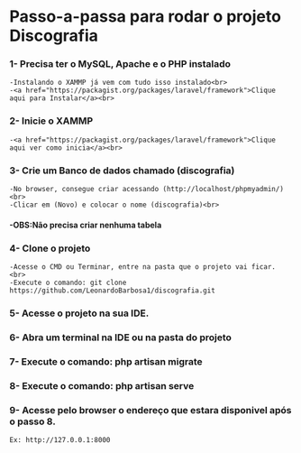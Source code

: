 # Passo-a-passa para rodar o projeto Discografia


### 1- Precisa ter o MySQL, Apache e o PHP instalado <br>
    -Instalando o XAMMP já vem com tudo isso instalado<br>
    -<a href="https://packagist.org/packages/laravel/framework">Clique aqui para Instalar</a><br>


### 2- Inicie o XAMMP<br>
    -<a href="https://packagist.org/packages/laravel/framework">Clique aqui ver como inicia</a><br>

### 3- Crie um Banco de dados chamado (discografia)<br>
    -No browser, consegue criar acessando (http://localhost/phpmyadmin/)<br>
    -Clicar em (Novo) e colocar o nome (discografia)<br>
#### -OBS:Não precisa criar nenhuma tabela

### 4- Clone o projeto <br>
    -Acesse o CMD ou Terminar, entre na pasta que o projeto vai ficar. <br>
    -Execute o comando: git clone https://github.com/LeonardoBarbosa1/discografia.git

### 5- Acesse o projeto na sua IDE.

### 6- Abra um terminal na IDE ou na pasta do projeto

### 7- Execute o comando: php artisan migrate

### 8- Execute o comando: php artisan serve

### 9- Acesse pelo browser o endereço que estara disponivel após o passo 8.
    Ex: http://127.0.0.1:8000

